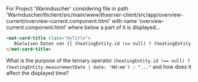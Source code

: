 For Project 'Warmduscher' considering file in path 'Warmduscher/thclient/src/main/www/thserver-client/src/app/overview-current/overview-current.component.html' with name 'overview-current.component.html' where below a part of it is displayed... 
```html
<mat-card-title class="myTitle">
   Büelwisen Daten von {{ (heatingEntity.id !== null) ? (heatingEntity.measurementDate | date: 'HH:mm') : "..."}}
</mat-card-title>
```
What is the purpose of the ternary operator `(heatingEntity.id !== null) ? (heatingEntity.measurementDate | date: 'HH:mm') : "..."` and how does it affect the displayed time?
